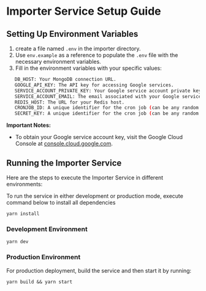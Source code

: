 # Importer Service Setup Guide

## Setting Up Environment Variables

1. create a file named `.env` in the importer directory.
2. Use `env.example` as a reference to populate the `.env` file with the necessary environment variables.
3. Fill in the environment variables with your specific values:
```bash
   DB_HOST: Your MongoDB connection URL.
   GOOGLE_API_KEY: The API key for accessing Google services.
   SERVICE_ACCOUNT_PRIVATE_KEY: Your Google service account private key.
   SERVICE_ACCOUNT_EMAIL: The email associated with your Google service account.
   REDIS_HOST: The URL for your Redis host.
   CRONJOB_ID: A unique identifier for the cron job (can be any random string).
   SECRET_KEY: A unique identifier for the cron job (can be any random string).
```
  **Important Notes:**
- To obtain your Google service account key, visit the Google Cloud Console at [console.cloud.google.com](https://console.cloud.google.com/).

## Running the Importer Service

Here are the steps to execute the Importer Service in different environments:

To run the service in either development or production mode, execute command below to install all dependencies

```
yarn install
```

### Development Environment

```
yarn dev
```

### Production Environment

For production deployment, build the service and then start it by running:

```
yarn build && yarn start
```

